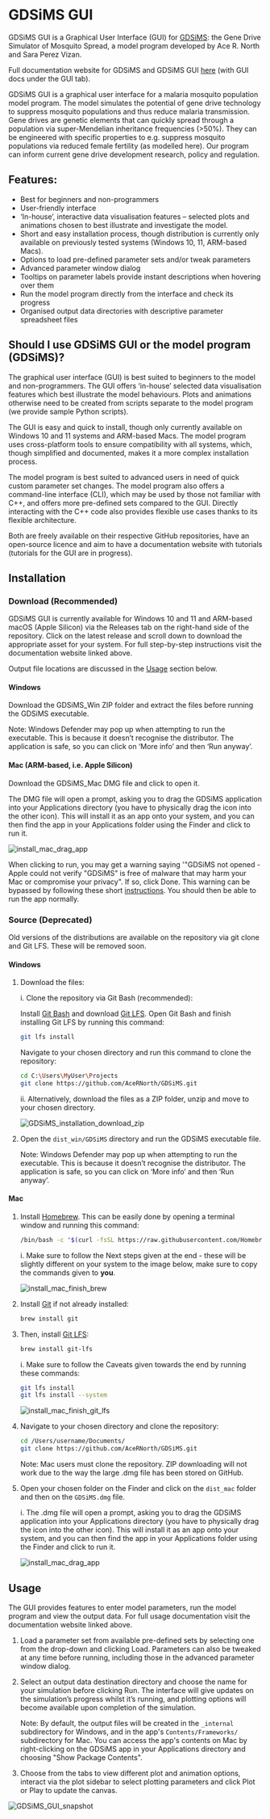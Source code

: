 # GDSiMS GUI
GDSiMS GUI is a Graphical User Interface (GUI) for [GDSiMS](https://github.com/AceRNorth/GeneralMetapop): the Gene Drive Simulator of Mosquito Spread, a model program developed by Ace R. North and Sara Perez Vizan. 

Full documentation website for GDSiMS and GDSiMS GUI [here](https://acernorth.github.io/GeneralMetapop/ ) (with GUI docs under the GUI tab).

GDSiMS GUI is a graphical user interface for a malaria mosquito population model program. The model simulates the potential of gene drive technology to suppress mosquito populations and thus reduce malaria transmission. Gene drives are genetic elements that can quickly spread through a population via super-Mendelian inheritance frequencies (>50%). They can be engineered with specific properties to e.g. suppress mosquito populations via reduced female fertility (as modelled here). Our program can inform current gene drive development research, policy and regulation. 

## Features:
- Best for beginners and non-programmers
- User-friendly interface
- ‘In-house’, interactive data visualisation features – selected plots and animations chosen to best illustrate and investigate the model.
- Short and easy installation process, though distribution is currently only available on previously tested systems (Windows 10, 11, ARM-based Macs).
- Options to load pre-defined parameter sets and/or tweak parameters
- Advanced parameter window dialog
- Tooltips on parameter labels provide instant descriptions when hovering over them
- Run the model program directly from the interface and check its progress
- Organised output data directories with descriptive parameter spreadsheet files

## Should I use GDSiMS GUI or the model program (GDSiMS)?
The graphical user interface (GUI) is best suited to beginners to the model and non-programmers. The GUI offers ‘in-house’ selected data visualisation features which best illustrate the model behaviours. Plots and animations otherwise need to be created from scripts separate to the model program (we provide sample Python scripts).

The GUI is easy and quick to install, though only currently available on Windows 10 and 11 systems and ARM-based Macs. The model program uses cross-platform tools to ensure compatibility with all systems, which, though simplified and documented, makes it a more complex installation process. 

The model program is best suited to advanced users in need of quick custom parameter set changes. The model program also offers a command-line interface (CLI), which may be used by those not familiar with C++, and offers more pre-defined sets compared to the GUI. Directly interacting with the C++ code also provides flexible use cases thanks to its flexible architecture.

Both are freely available on their respective GitHub repositories, have an open-source licence and aim to have a documentation website with tutorials (tutorials for the GUI are in progress).

## Installation
### Download (Recommended)
GDSiMS GUI is currently available for Windows 10 and 11 and ARM-based macOS (Apple Silicon) via the Releases tab on the right-hand side of the repository. Click on the latest release and scroll down to download the appropriate asset for your system. For full step-by-step instructions visit the documentation website linked above.

Output file locations are discussed in the [Usage](#usage) section below.

#### Windows
Download the GDSiMS_Win ZIP folder and extract the files before running the GDSiMS executable.

Note: Windows Defender may pop up when attempting to run the executable. This is because it doesn’t recognise the distributor. The application is safe, so you can click on ‘More info’ and then ‘Run anyway’.

#### Mac (ARM-based, i.e. Apple Silicon)
Download the GDSiMS_Mac DMG file and click to open it. 

The DMG file will open a prompt, asking you to drag the GDSiMS application into your Applications directory (you have to physically drag the icon into the other icon). This will install it as an app onto your system, and you can then find the app in your Applications folder using the Finder and click to run it.

   ![install_mac_drag_app](https://github.com/user-attachments/assets/0e045d03-42cb-42ad-b053-7199e8ed9f71)

When clicking to run, you may get a warning saying '"GDSiMS not opened - Apple could not verify "GDSiMS" is free of malware that may harm your Mac or compromise your privacy". If so, click Done. This warning can be bypassed by following these short [instructions](https://support.apple.com/en-gb/guide/mac-help/mchleab3a043/mac). You should then be able to run the app normally.

### Source (Deprecated)
Old versions of the distributions are available on the repository via git clone and Git LFS. These will be removed soon.
#### Windows
1. Download the files:
   
   i. Clone the repository via Git Bash (recommended):
   
      Install [Git Bash](https://git-scm.com/downloads) and download [Git LFS](https://git-lfs.com/). Open Git Bash and finish installing Git LFS by running this command:

      ```bash
      git lfs install
      ```
      
      Navigate to your chosen directory and run this command to clone the repository:
   
      ```bash
      cd C:\Users\MyUser\Projects
      git clone https://github.com/AceRNorth/GDSiMS.git
      ```
   ii. Alternatively, download the files as a ZIP folder, unzip and move to your chosen directory.
   
      ![GDSiMS_installation_download_zip](https://github.com/user-attachments/assets/617f44d3-3d69-4bc3-9b3e-c21cd307a923)

3. Open the ```dist_win/GDSiMS``` directory and run the GDSiMS executable file.
   
   Note: Windows Defender may pop up when attempting to run the executable. This is because it doesn’t recognise the distributor. The application is safe, so you can click on ‘More info’ and then ‘Run anyway’.

#### Mac

1. Install [Homebrew](https://brew.sh/). This can be easily done by opening a terminal window and running this command:
   
   ```bash
   /bin/bash -c "$(curl -fsSL https://raw.githubusercontent.com/Homebrew/install/HEAD/install.sh)"
   ```
   
   i. Make sure to follow the Next steps given at the end - these will be slightly different on your system to the image below, make sure to copy the commands given to **you**.

      ![install_mac_finish_brew](https://github.com/user-attachments/assets/e146eb3a-33ae-477b-b707-1953998a928a)

2. Install [Git](https://git-scm.com/downloads/mac) if not already installed:
   
   ```bash
   brew install git
   ```
   
3. Then, install [Git LFS](https://git-lfs.com/):
   
   ```bash
   brew install git-lfs
   ```
   
   i. Make sure to follow the Caveats given towards the end by running these commands:
   
      ```bash
      git lfs install
      git lfs install --system
      ```
      
     ![install_mac_finish_git_lfs](https://github.com/user-attachments/assets/3c1c42d5-502f-4010-80d8-ce4c62ca8419)


4. Navigate to your chosen directory and clone the repository:
   
   ```bash
   cd /Users/username/Documents/
   git clone https://github.com/AceRNorth/GDSiMS.git
   ```
   
   Note: Mac users must clone the repository. ZIP downloading will not work due to the way the large .dmg file has been stored on GitHub.

5. Open your chosen folder on the Finder and click on the ```dist_mac``` folder and then on the ```GDSiMS.dmg``` file.
   
   i. The .dmg file will open a prompt, asking you to drag the GDSiMS application into your Applications directory (you have to physically drag the icon into the other icon). This will install it as an app onto your system, and you can then find the app in your Applications folder using the Finder and click to run it.

   ![install_mac_drag_app](https://github.com/user-attachments/assets/e9f38974-6b17-47ff-b818-53a89497c9c4)


## Usage
The GUI provides features to enter model parameters, run the model program and view the output data. For full usage documentation visit the documentation website linked above.

1. Load a parameter set from available pre-defined sets by selecting one from the drop-down and clicking Load. Parameters can also be tweaked at any time before running, including those in the advanced parameter window dialog.

2. Select an output data destination directory and choose the name for your simulation before clicking Run. The interface will give updates on the simulation’s progress whilst it’s running, and plotting options will become available upon completion of the simulation. 

   Note: By default, the output files will be created in the ```_internal``` subdirectory for Windows, and in the app's ```Contents/Frameworks/``` subdirectory for Mac. You can access the app's contents on Mac by right-clicking on the GDSiMS app in your Applications directory and choosing "Show Package Contents".

4. Choose from the tabs to view different plot and animation options, interact via the plot sidebar to select plotting parameters and click Plot or Play to update the canvas.

![GDSiMS_GUI_snapshot](https://github.com/user-attachments/assets/7b1cd53d-ab03-4e9b-adec-adc0c0ca0b77)



